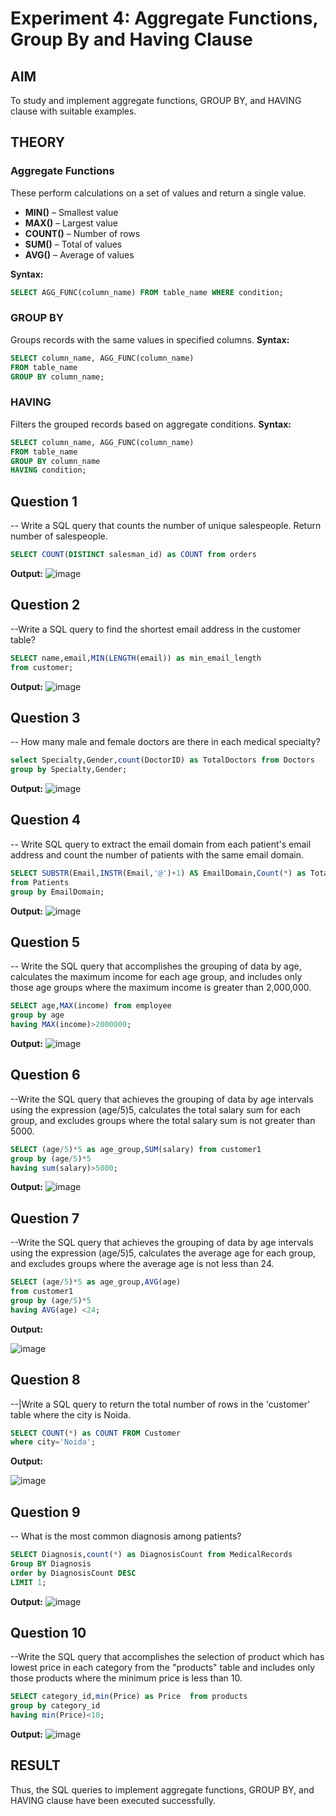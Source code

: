 # Experiment 4: Aggregate Functions, Group By and Having Clause

## AIM
To study and implement aggregate functions, GROUP BY, and HAVING clause with suitable examples.

## THEORY

### Aggregate Functions
These perform calculations on a set of values and return a single value.

- **MIN()** – Smallest value  
- **MAX()** – Largest value  
- **COUNT()** – Number of rows  
- **SUM()** – Total of values  
- **AVG()** – Average of values

**Syntax:**
```sql
SELECT AGG_FUNC(column_name) FROM table_name WHERE condition;
```
### GROUP BY
Groups records with the same values in specified columns.
**Syntax:**
```sql
SELECT column_name, AGG_FUNC(column_name)
FROM table_name
GROUP BY column_name;
```
### HAVING
Filters the grouped records based on aggregate conditions.
**Syntax:**
```sql
SELECT column_name, AGG_FUNC(column_name)
FROM table_name
GROUP BY column_name
HAVING condition;
```

**Question 1**
--
-- Write a SQL query that counts the number of unique salespeople. Return number of salespeople.

```sql
SELECT COUNT(DISTINCT salesman_id) as COUNT from orders
```

**Output:**
![image](https://github.com/user-attachments/assets/a74663e0-9655-4621-819e-b6d7dee7f419)


**Question 2**
---
--Write a SQL query to find the shortest email address in the customer table?

```sql
SELECT name,email,MIN(LENGTH(email)) as min_email_length
from customer;
```

**Output:**
![image](https://github.com/user-attachments/assets/515e110f-135c-44cd-8088-4de2ece3390c)


**Question 3**
---
-- How many male and female doctors are there in each medical specialty?
```sql
select Specialty,Gender,count(DoctorID) as TotalDoctors from Doctors
group by Specialty,Gender;
```

**Output:**
![image](https://github.com/user-attachments/assets/ce4c3f05-a23e-4ce3-89ed-a483e0cf2409)


**Question 4**
---
-- Write SQL query to extract the email domain from each patient's email address and count the number of patients with the same email domain.

```sql
SELECT SUBSTR(Email,INSTR(Email,'@')+1) AS EmailDomain,Count(*) as TotalPatients
from Patients
group by EmailDomain;
```

**Output:**
![image](https://github.com/user-attachments/assets/4da63f66-53d1-4cd7-b990-39ba4b8ede6d)


**Question 5**
---
-- Write the SQL query that accomplishes the grouping of data by age, calculates the maximum income for each age group, and includes only those age groups where the maximum income is greater than 2,000,000.
```sql
SELECT age,MAX(income) from employee
group by age
having MAX(income)>2000000;
```

**Output:**
![image](https://github.com/user-attachments/assets/27c85f23-a05b-4a45-b116-68c61d4e4197)


**Question 6**
---
--Write the SQL query that achieves the grouping of data by age intervals using the expression (age/5)5, calculates the total salary sum for each group, and excludes groups where the total salary sum is not greater than 5000.
```sql
SELECT (age/5)*5 as age_group,SUM(salary) from customer1
group by (age/5)*5
having sum(salary)>5000;
```

**Output:**
![image](https://github.com/user-attachments/assets/52798270-7a61-45fb-9bb8-f0b4653366e4)


**Question 7**
---
--Write the SQL query that achieves the grouping of data by age intervals using the expression (age/5)5, calculates the average age for each group, and excludes groups where the average age is not less than 24.

```sql
SELECT (age/5)*5 as age_group,AVG(age) 
from customer1
group by (age/5)*5
having AVG(age) <24;
```

**Output:**

![image](https://github.com/user-attachments/assets/4de42af7-81a0-4eaf-9d75-9139919772ed)


**Question 8**
---
--|Write a SQL query to return the total number of rows in the 'customer' table where the city is Noida.

```sql
SELECT COUNT(*) as COUNT FROM Customer
where city='Noida';
```

**Output:**

![image](https://github.com/user-attachments/assets/3e389da2-5f42-4e98-8d46-8a25bc40d124)


**Question 9**
---
-- What is the most common diagnosis among patients?

```sql
SELECT Diagnosis,count(*) as DiagnosisCount from MedicalRecords 
Group BY Diagnosis
order by DiagnosisCount DESC
LIMIT 1;
```

**Output:**
![image](https://github.com/user-attachments/assets/03e6a49c-ca73-4212-bf92-f55317995d07)


**Question 10**
---
--Write the SQL query that accomplishes the selection of product which has lowest price in each category from the "products" table and includes only those products where the minimum price is less than 10.
```sql
SELECT category_id,min(Price) as Price  from products
group by category_id
having min(Price)<10;
```

**Output:**
![image](https://github.com/user-attachments/assets/6bd36c31-da15-4a55-8da3-a11e758b7cf3)


## RESULT
Thus, the SQL queries to implement aggregate functions, GROUP BY, and HAVING clause have been executed successfully.
